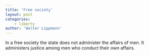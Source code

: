 ```yaml
---
title: 'Free society'
layout: post
categories:
    - liberty
author: 'Walter Lippmann'
---
```


In a free society the state does not administer the affairs of men. It administers justice among men who conduct their own affairs.